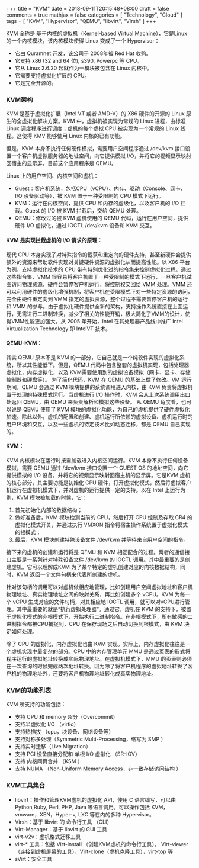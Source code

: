 +++
title = "KVM"
date = 2018-09-11T20:15:48+08:00
draft = false
comments = true
mathjax = false
categories = [ "Technology", "Cloud" ]
tags = [ "KVM", "Hypervisor", "QEMU", "libvirt", "Virsh" ]
+++

KVM 全称是 基于内核的虚拟机（Kernel-based Virtual Machine），它是Linux 的一个内核模块，该内核模块使得 Linux 变成了一个 Hypervisor：

* 它由 Quramnet 开发，该公司于 2008年被 Red Hat 收购。
* 它支持 x86 (32 and 64 位), s390, Powerpc 等 CPU。
* 它从 Linux 2.6.20 起就作为一模块被包含在 Linux 内核中。
* 它需要支持虚拟化扩展的 CPU。
* 它是完全开源的。

<!--more-->
### KVM架构

KVM 是基于虚拟化扩展（Intel VT 或者 AMD-V）的 X86 硬件的开源的 Linux 原生的全虚拟化解决方案。KVM 中，虚拟机被实现为常规的 Linux 进程，由标准 Linux 调度程序进行调度；虚机的每个虚拟 CPU 被实现为一个常规的 Linux 线程。这使得 KMV 能够使用 Linux 内核的已有功能。

但是，KVM 本身不执行任何硬件模拟，需要用户空间程序通过 /dev/kvm 接口设置一个客户机虚拟服务器的地址空间，向它提供模拟 I/O，并将它的视频显示映射回宿主的显示屏。目前这个应用程序是 QEMU。

Linux 上的用户空间、内核空间和虚机：

* Guest：客户机系统，包括CPU（vCPU）、内存、驱动（Console、网卡、I/O 设备驱动等），被 KVM 置于一种受限制的 CPU 模式下运行。
* KVM：运行在内核空间，提供 CPU 和内存的虚级化，以及客户机的 I/O 拦截。Guest 的 I/O 被 KVM 拦截后，交给 QEMU 处理。
* QEMU：修改过的被 KVM 虚机使用的 QEMU 代码，运行在用户空间，提供硬件 I/O 虚拟化，通过 IOCTL /dev/kvm 设备和 KVM 交互。

#### KVM 是实现拦截虚机的 I/O 请求的原理：

现代 CPU 本身实现了对特殊指令的截获和重定向的硬件支持，甚至新硬件会提供额外的资源来帮助软件实现对关键硬件资源的虚拟化从而提高性能。以 X86 平台为例，支持虚拟化技术的 CPU  带有特别优化过的指令集来控制虚拟化过程。通过这些指令集，VMM 很容易将客户机置于一种受限制的模式下运行，一旦客户机试图访问物理资源，硬件会暂停客户机运行，将控制权交回给 VMM 处理。VMM 还可以利用硬件的虚级化增强机制，将客户机在受限模式下对一些特定资源的访问，完全由硬件重定向到 VMM 指定的虚拟资源，整个过程不需要暂停客户机的运行和 VMM 的参与。由于虚拟化硬件提供全新的架构，支持操作系统直接在上面运行，无需进行二进制转换，减少了相关的性能开销，极大简化了VMM的设计，使得VMM性能更加强大。从 2005 年开始，Intel 在其处理器产品线中推广 Intel Virtualization Technology 即 IntelVT 技术。

#### QEMU-KVM：

其实 QEMU 原本不是 KVM 的一部分，它自己就是一个纯软件实现的虚拟化系统，所以其性能低下。但是，QEMU 代码中包含整套的虚拟机实现，包括处理器虚拟化，内存虚拟化，以及 KVM需要使用到的虚拟设备模拟（网卡、显卡、存储控制器和硬盘等）。 为了简化代码，KVM 在 QEMU 的基础上做了修改。VM 运行期间，QEMU 会通过 KVM 模块提供的系统调用进入内核，由 KVM 负责将虚拟机置于处理的特殊模式运行。当虚机进行 I/O 操作时，KVM 会从上次系统调用出口处返回 QEMU，由 QEMU 来负责解析和模拟这些设备。   从 QEMU 角度看，也可以说是 QEMU 使用了 KVM 模块的虚拟化功能，为自己的虚机提供了硬件虚拟化加速。除此以外，虚机的配置和创建、虚机运行所依赖的虚拟设备、虚机运行时的用户环境和交互，以及一些虚机的特定技术比如动态迁移，都是 QEMU 自己实现的。

#### KVM：

KVM 内核模块在运行时按需加载进入内核空间运行。KVM 本身不执行任何设备模拟，需要 QEMU 通过 /dev/kvm 接口设置一个 GUEST OS 的地址空间，向它提供模拟的 I/O 设备，并将它的视频显示映射回宿主机的显示屏。它是KVM 虚机的核心部分，其主要功能是初始化 CPU 硬件，打开虚拟化模式，然后将虚拟客户机运行在虚拟机模式下，并对虚机的运行提供一定的支持。以在 Intel 上运行为例，KVM 模块被加载的时候，它：

1. 首先初始化内部的数据结构；
2. 做好准备后，KVM 模块检测当前的 CPU，然后打开 CPU 控制及存取 CR4 的虚拟化模式开关，并通过执行 VMXON 指令将宿主操作系统置于虚拟化模式的根模式；
3. 最后，KVM 模块创建特殊设备文件 /dev/kvm 并等待来自用户空间的指令。

接下来的虚机的创建和运行将是 QEMU 和 KVM 相互配合的过程。两者的通信接口主要是一系列针对特殊设备文件 /dev/kvm 的 IOCTL 调用。其中最重要的是创建虚机。它可以理解成KVM 为了某个特定的虚机创建对应的内核数据结构，同时，KVM 返回一个文件句柄来代表所创建的虚机。
 
针对该句柄的调用可以对虚机做相应地管理，比如创建用户空间虚拟地址和客户机物理地址、真实物理地址之间的映射关系，再比如创建多个 vCPU。KVM 为每一个 vCPU 生成对应的文件句柄，对其相应地 IOCTL 调用，就可以对vCPU进行管理。其中最重要的就是“执行虚拟处理器”。通过它，虚机在 KVM 的支持下，被置于虚拟化模式的非根模式下，开始执行二进制指令。在非根模式下，所有敏感的二进制指令都被CPU捕捉到，CPU 在保存现场之后自动切换到根模式，由 KVM 决定如何处理。
 
除了 CPU 的虚拟化，内存虚拟化也由 KVM 实现。实际上，内存虚拟化往往是一个虚机实现中最复杂的部分。CPU 中的内存管理单元 MMU 是通过页表的形式将程序运行的虚拟地址转换成实际物理地址。在虚拟机模式下，MMU 的页表则必须在一次查询的时候完成两次地址转换。因为除了将客户机程序的虚拟地址转换了客户机的物理地址外，还要将客户机物理地址转化成真实物理地址。 

### KVM的功能列表

KVM 所支持的功能包括：

* 支持 CPU 和 memory 超分（Overcommit）
* 支持半虚拟化 I/O （virtio）
* 支持热插拔 （cpu，块设备、网络设备等）
* 支持对称多处理（Symmetric Multi-Processing，缩写为 SMP ）
* 支持实时迁移（Live Migration）
* 支持 PCI 设备直接分配和 单根 I/O 虚拟化 （SR-IOV）
* 支持 内核同页合并 （KSM ）
* 支持 NUMA （Non-Uniform Memory Access，非一致存储访问结构 ）

### KVM工具集合

* libvirt：操作和管理KVM虚机的虚拟化 API，使用 C 语言编写，可以由 Python,Ruby, Perl, PHP, Java 等语言调用。可以操作包括 KVM，vmware，XEN，Hyper-v, LXC 等在内的多种 Hypervisor。
* Virsh：基于 libvirt 的 命令行工具 （CLI）
* Virt-Manager：基于 libvirt 的 GUI 工具
* virt-v2v：虚机格式迁移工具
* virt-* 工具：包括 Virt-install （创建KVM虚机的命令行工具）， Virt-viewer （连接到虚机屏幕的工具），Virt-clone（虚机克隆工具），virt-top 等
* sVirt：安全工具


